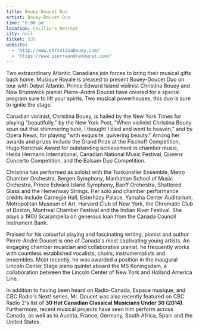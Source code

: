 ```yaml
---
title: Bouey-Doucet Duo
artist: Bouey-Doucet Duo
time: '6:00 pm'
location: Cecilia's Retreat
city: null
ticket: $35
website:
  - 'http://www.christinabouey.com/'
  - 'https://www.pierreandredoucet.com/'
---
```


Two extraordinary Atlantic Canadians join forces to bring their musical gifts back home. Musique Royale is pleased to present Bouey-Doucet Duo on tour with Debut Atlantic. Prince Edward Island violinist Christina Bouey and New Brunswick pianist Pierre-André Doucet have created for a special program sure to lift your spirits. Two musical powerhouses, this duo is sure to ignite the stage.

Canadian violinist, Christina Bouey, is hailed by the New York Times for playing "beautifully," by the New York Post, "When violinist Christina Bouey spun out that shimmering tune, I thought I died and went to heaven," and by Opera News, for playing "with exquisite, quivering beauty." Among her awards and prizes include the Grand Prize at the Fischoff Competition, Hugo Kortchak Award for outstanding achievement in chamber music, Heida Hermann International, Canadian National Music Festival, Queens Concerto Competition, and the Balsam Duo Competition.

Christina has performed as soloist with the Tonkünstler Ensemble, Metro Chamber Orchestra, Bergen Symphony, Manhattan School of Music Orchestra, Prince Edward Island Symphony, Banff Orchestra, Shattered Glass and the Hemenway Strings. Her solo and chamber performance credits include Carnegie Hall, Esterházy Palace, Yamaha Center Auditorium, Metropolitan Museum of Art, Harvard Club of New York, the Chromatic Club of Boston, Montreal Chamber Festival and the Indian River Festival. She plays a 1900 Scarampella on generous loan from the Canada Council Instrument Bank.

Praised for his colourful playing and fascinating writing, pianist and author Pierre-André Doucet is one of Canada's most captivating young artists. An engaging chamber musician and collaborative pianist, he frequently works with countless established vocalists, choirs, instrumentalists and ensembles. Most recently, he was awarded a position in the inaugural Lincoln Center Stage piano quintet aboard the MS Koningsdam, a collaboration between the Lincoln Center of New York and Holland America Line.

In addition to having been heard on Radio-Canada, Espace musique, and CBC Radio's Next! series, Mr. Doucet was also recently featured on CBC Radio 2's list of **30 Hot Canadian Classical Musicians Under 30 (2014)**. Furthermore, recent musical projects have seen him perform across Canada, as well as to Austria, France, Germany, South Africa, Spain and the United States.
